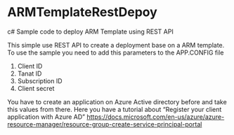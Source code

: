 # ARMTemplateRestDepoy
c# Sample code to deploy ARM Template using REST API

This simple use REST API to create a deployment base on a ARM template.
To use the sample you need to add this parameters to the APP.CONFIG file

1.	Client ID
2.	Tanat ID
3.	Subscription ID
4.	Client secret

You have to create an application on Azure Active directory before and take this values from there.
Here you have a tutorial about  “Register your client application with Azure AD”
https://docs.microsoft.com/en-us/azure/azure-resource-manager/resource-group-create-service-principal-portal

